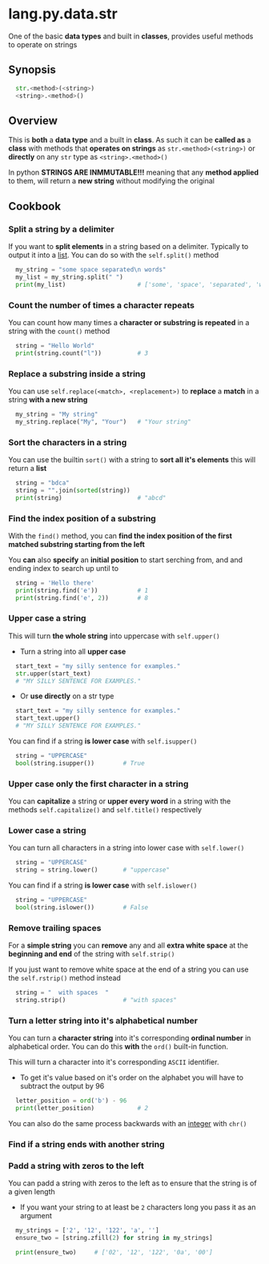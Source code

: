 # lang.py.data.str

One of the basic **data types** and built in **classes**, provides useful
methods to operate on strings

## Synopsis

```py
  str.<method>(<string>)
  <string>.<method>()
```

## Overview

This is **both** a **data type** and a built in **class**. As such it can be
**called as** a **class** with methods that **operates on strings** as
`str.<method>(<string>)` or **directly** on any `str` type as `<string>.<method>()`

In python **STRINGS ARE INMMUTABLE!!!** meaning that any **method applied** to
them, will return a **new string** without modifying the original

## Cookbook

### Split a string by a delimiter

If you want to **split elements** in a string based on a delimiter. Typically
to output it into a [list](./7cxo.md). You can do so with the `self.split()` method

```py
  my_string = "some space separated\n words"
  my_list = my_string.split(" ")
  print(my_list)                    # ['some', 'space', 'separated', 'words']
```

### Count the number of times a character repeats

You can count how many times a **character or substring is repeated** in a
string with the `count()` method

```py
  string = "Hello World"
  print(string.count("l"))          # 3
```

### Replace a substring inside a string

You can use `self.replace(<match>, <replacement>)` to **replace** a **match**
in a string **with a new string**

```py
  my_string = "My string"
  my_string.replace("My", "Your")   # "Your string"
```

### Sort the characters in a string

You can use the builtin `sort()` with a string to **sort all it's elements**
this will return a **list**

```py
  string = "bdca"
  string = "".join(sorted(string))
  print(string)                     # "abcd"
```

### Find the index position of a substring

With the `find()` method, you can **find the index position of the first matched
substring starting from the left**

You **can** also **specify** an **initial position** to start serching from,
and and ending index to search up until to

```py
  string = 'Hello there'
  print(string.find('e'))           # 1
  print(string.find('e', 2))        # 8
```

### Upper case a string

This will turn **the whole string** into uppercase with `self.upper()`

- Turn a string into all **upper case**

```py
  start_text = "my silly sentence for examples."
  str.upper(start_text)
  # "MY SILLY SENTENCE FOR EXAMPLES."
```

- Or **use directly** on a str type

```py
  start_text = "my silly sentence for examples."
  start_text.upper()
  # "MY SILLY SENTENCE FOR EXAMPLES."
```

You can find if a string **is lower case** with `self.isupper()`

```py
  string = "UPPERCASE"
  bool(string.isupper())        # True
```

### Upper case only the first character in a string

You can **capitalize** a string or **upper every word** in a string with the
methods `self.capitalize()` and `self.title()` respectively

### Lower case a string

You can turn all characters in a string into lower case with `self.lower()`

```py
  string = "UPPERCASE"
  string = string.lower()       # "uppercase"
```

You can find if a string **is lower case** with `self.islower()`

```py
  string = "UPPERCASE"
  bool(string.islower())        # False
```

### Remove trailing spaces

For a **simple string** you can **remove** any and all **extra white space** at the
**beginning and end** of the string with `self.strip()`

If you just want to remove white space at the end of a string you can use the
`self.rstrip()` method instead

```py
  string = "  with spaces  "
  string.strip()                # "with spaces"
```

### Turn a letter string into it's alphabetical number

You can turn a **character string** into it's corresponding **ordinal number** in
alphabetical order. You can do this **with** the `ord()` built-in function.

This will turn a character into it's corresponding `ASCII` identifier.

- To get it's value based on it's order on the alphabet you will have to
  subtract the output by 96

```py
  letter_position = ord('b') - 96
  print(letter_position)            # 2
```

You can also do the same process backwards with an [integer](./x4ok.md) with `chr()`

### Find if a string ends with another string

### Padd a string with zeros to the left

You can padd a string with zeros to the left as to ensure that the string
is of a given length

- If you want your string to at least be `2` characters long you pass it as
  an argument

```py
  my_strings = ['2', '12', '122', 'a', '']
  ensure_two = [string.zfill(2) for string in my_strings]

  print(ensure_two)     # ['02', '12', '122', '0a', '00']
```
